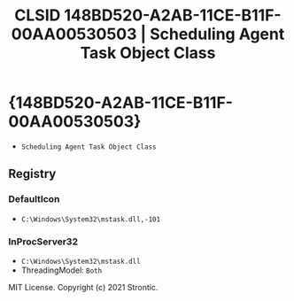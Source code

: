 ﻿---
title: "CLSID 148BD520-A2AB-11CE-B11F-00AA00530503 | Scheduling Agent Task Object Class"
excerpt: What is COM-Object CLSID 148BD520-A2AB-11CE-B11F-00AA00530503?
---

# {148BD520-A2AB-11CE-B11F-00AA00530503}

* `Scheduling Agent Task Object Class`

## Registry


### DefaultIcon

* `C:\Windows\System32\mstask.dll,-101`

### InProcServer32

* `C:\Windows\System32\mstask.dll`
* ThreadingModel: `Both`

MIT License. Copyright (c) 2021 Strontic.


